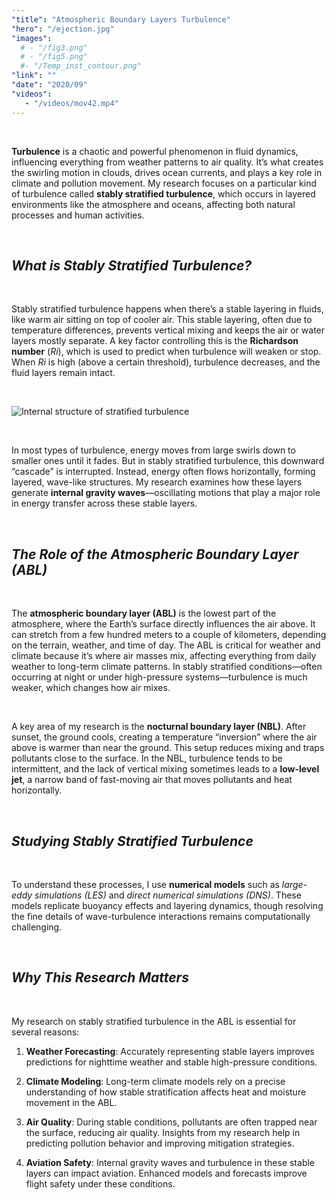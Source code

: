 ```yaml
---
"title": "Atmospheric Boundary Layers Turbulence"
"hero": "/ejection.jpg"
"images": 
  # - "/fig3.png"
  # - "/fig5.png"
  #- "/Temp_inst_contour.png"
"link": ""
"date": "2020/09"
"videos":
   - "/videos/mov42.mp4"
---
```


&nbsp;

**Turbulence** is a chaotic and powerful phenomenon in fluid dynamics, influencing everything from weather patterns to air quality. It’s what creates the swirling motion in clouds, drives ocean currents, and plays a key role in climate and pollution movement. My research focuses on a particular kind of turbulence called **stably stratified turbulence**, which occurs in layered environments like the atmosphere and oceans, affecting both natural processes and human activities.

&nbsp;

## *What is Stably Stratified Turbulence?*

&nbsp;

Stably stratified turbulence happens when there’s a stable layering in fluids, like warm air sitting on top of cooler air. This stable layering, often due to temperature differences, prevents vertical mixing and keeps the air or water layers mostly separate. A key factor controlling this is the **Richardson number** (*Ri*), which is used to predict when turbulence will weaken or stop. When *Ri* is high (above a certain threshold), turbulence decreases, and the fluid layers remain intact.

&nbsp;

![Internal structure of stratified turbulence](/images/fig3.png)

&nbsp;

In most types of turbulence, energy moves from large swirls down to smaller ones until it fades. But in stably stratified turbulence, this downward “cascade” is interrupted. Instead, energy often flows horizontally, forming layered, wave-like structures. My research examines how these layers generate **internal gravity waves**—oscillating motions that play a major role in energy transfer across these stable layers.

&nbsp;

## *The Role of the Atmospheric Boundary Layer (ABL)*

&nbsp;

The **atmospheric boundary layer (ABL)** is the lowest part of the atmosphere, where the Earth’s surface directly influences the air above. It can stretch from a few hundred meters to a couple of kilometers, depending on the terrain, weather, and time of day. The ABL is critical for weather and climate because it’s where air masses mix, affecting everything from daily weather to long-term climate patterns. In stably stratified conditions—often occurring at night or under high-pressure systems—turbulence is much weaker, which changes how air mixes.

&nbsp;

A key area of my research is the **nocturnal boundary layer (NBL)**. After sunset, the ground cools, creating a temperature “inversion” where the air above is warmer than near the ground. This setup reduces mixing and traps pollutants close to the surface. In the NBL, turbulence tends to be intermittent, and the lack of vertical mixing sometimes leads to a **low-level jet**, a narrow band of fast-moving air that moves pollutants and heat horizontally.

&nbsp;

## *Studying Stably Stratified Turbulence*

&nbsp;

To understand these processes, I use **numerical models** such as *large-eddy simulations (LES)* and *direct numerical simulations (DNS)*. These models replicate buoyancy effects and layering dynamics, though resolving the fine details of wave-turbulence interactions remains computationally challenging.

&nbsp;

## *Why This Research Matters*

&nbsp;

My research on stably stratified turbulence in the ABL is essential for several reasons:

1. **Weather Forecasting**: Accurately representing stable layers improves predictions for nighttime weather and stable high-pressure conditions.
   
2. **Climate Modeling**: Long-term climate models rely on a precise understanding of how stable stratification affects heat and moisture movement in the ABL.

3. **Air Quality**: During stable conditions, pollutants are often trapped near the surface, reducing air quality. Insights from my research help in predicting pollution behavior and improving mitigation strategies.

4. **Aviation Safety**: Internal gravity waves and turbulence in these stable layers can impact aviation. Enhanced models and forecasts improve flight safety under these conditions.





